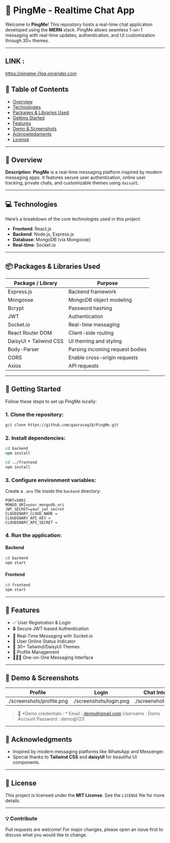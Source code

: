 
# 💬 PingMe - Realtime Chat App

Welcome to **PingMe**! This repository hosts a real-time chat application developed using the **MERN** stack. PingMe allows seamless 1-on-1 messaging with real-time updates, authentication, and UI customization through 30+ themes.

---
## LINK : 
https://pingme-i1pq.onrender.com

## 📑 Table of Contents

* [Overview](#-overview)
* [Technologies](#-technologies)
* [Packages & Libraries Used](#-packages--libraries-used)
* [Getting Started](#-getting-started)
* [Features](#-features)
* [Demo & Screenshots](#-demo--screenshots)
* [Acknowledgments](#-acknowledgments)
* [License](#-license)

---

## 🌟 Overview

**Description**:
**PingMe** is a real-time messaging platform inspired by modern messaging apps. It features secure user authentication, online user tracking, private chats, and customizable themes using `daisyUI`.

---

## 💻 Technologies

Here’s a breakdown of the core technologies used in this project:

* **Frontend**: React.js
* **Backend**: Node.js, Express.js
* **Database**: MongoDB (via Mongoose)
* **Real-time**: Socket.io

---

## 📦 Packages & Libraries Used

| Package / Library      | Purpose                         |
| ---------------------- | ------------------------------- |
| Express.js             | Backend framework               |
| Mongoose               | MongoDB object modeling         |
| Bcrypt                 | Password hashing                |
| JWT                    | Authentication                  |
| Socket.io              | Real-time messaging             |
| React Router DOM       | Client-side routing             |
| DaisyUI + Tailwind CSS | UI theming and styling          |
| Body-Parser            | Parsing incoming request bodies |
| CORS                   | Enable cross-origin requests    |
| Axios                  | API requests                    |

---

## 🚀 Getting Started

Follow these steps to set up PingMe locally:

### 1. Clone the repository:

```bash
git clone https://github.com/gauravag18/PingMe.git
```

### 2. Install dependencies:

```bash
cd backend
npm install

cd ../frontend
npm install
```

### 3. Configure environment variables:

Create a `.env` file inside the `backend` directory:

```
PORT=5001
MONGO_URI=your_mongodb_uri
JWT_SECRET=your_jwt_secret
CLOUDINARY_CLOUD_NAME =
CLOUDINARY_API_KEY = 
CLOUDINARY_API_SECRET = 
```

### 4. Run the application:

#### Backend

```bash
cd backend
npm start
```

#### Frontend

```bash
cd frontend
npm start
```

---

## 🎯 Features

* ✅ User Registration & Login
* 🔒 Secure JWT-based Authentication
* 🔄 Real-Time Messaging with Socket.io
* 👤 User Online Status Indicator
* 🎨 30+ Tailwind/DaisyUI Themes
* 📁 Profile Management
* 🧑‍🤝‍🧑 One-on-One Messaging Interface

---

## 🔗 Demo & Screenshots

| Profile                      | Login                    | Chat Interface             | Themes                  |
| -----------------------------| ------------------------ | -------------------------- | ----------------------- |
| ./screenshots/profile.png    | ./screenshots/login.png  | ./screenshots/text.png     | ./screenshots/theme.png |

> 📌 *Demo credentials : *
   Email : demo@gmail.com
   Username : Demo Account
   Password : demo@123

---

## 🙏 Acknowledgments

* Inspired by modern messaging platforms like WhatsApp and Messenger.
* Special thanks to **Tailwind CSS** and **daisyUI** for beautiful UI components.

---

## 📜 License

This project is licensed under the **MIT License**. See the `LICENSE` file for more details.

---

### 💡 Contribute

Pull requests are welcome! For major changes, please open an issue first to discuss what you would like to change.
